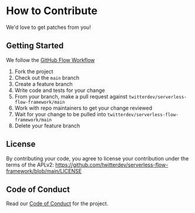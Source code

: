 # How to Contribute

We'd love to get patches from you!

## Getting Started

We follow the [GitHub Flow Workflow](https://guides.github.com/introduction/flow/)

1. Fork the project
1. Check out the `main` branch
1. Create a feature branch
1. Write code and tests for your change
1. From your branch, make a pull request against `twitterdev/serverless-flow-framework/main`
1. Work with repo maintainers to get your change reviewed
1. Wait for your change to be pulled into `twitterdev/serverless-flow-framework/main`
1. Delete your feature branch

## License

By contributing your code, you agree to license your contribution under the
terms of the APLv2: https://github.com/twitterdev/serverless-flow-framework/blob/main/LICENSE

## Code of Conduct

Read our [Code of Conduct](CODE_OF_CONDUCT.md) for the project.
